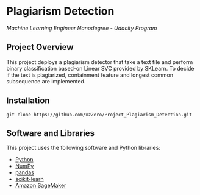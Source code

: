  # Plagiarism Detection
*Machine Learning Engineer Nanodegree - Udacity Program*

## Project Overview
This project deploys a plagiarism detector that take a text file and perform binary classification based-on Linear SVC provided by SKLearn. To decide if the text is plagiarized, containment feature and longest common subsequence are implemented. 

## Installation
```
git clone https://github.com/xzZero/Project_Plagiarism_Detection.git
```

## Software and Libraries

This project uses the following software and Python libraries:

* [Python](https://www.python.org/downloads/release/python-364/)
* [NumPy](http://www.numpy.org/)
* [pandas](https://pandas.pydata.org/)
* [scikit-learn](https://scikit-learn.org/0.17/install.html)
* [Amazon SageMaker](https://aws.amazon.com/sagemaker/)
